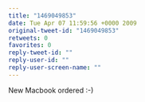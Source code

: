 ```yaml
---
title: "1469049853"
date: Tue Apr 07 11:59:56 +0000 2009
original-tweet-id: "1469049853"
retweets: 0
favorites: 0
reply-tweet-id: ""
reply-user-id: ""
reply-user-screen-name: ""
---
```

New Macbook ordered :-)
